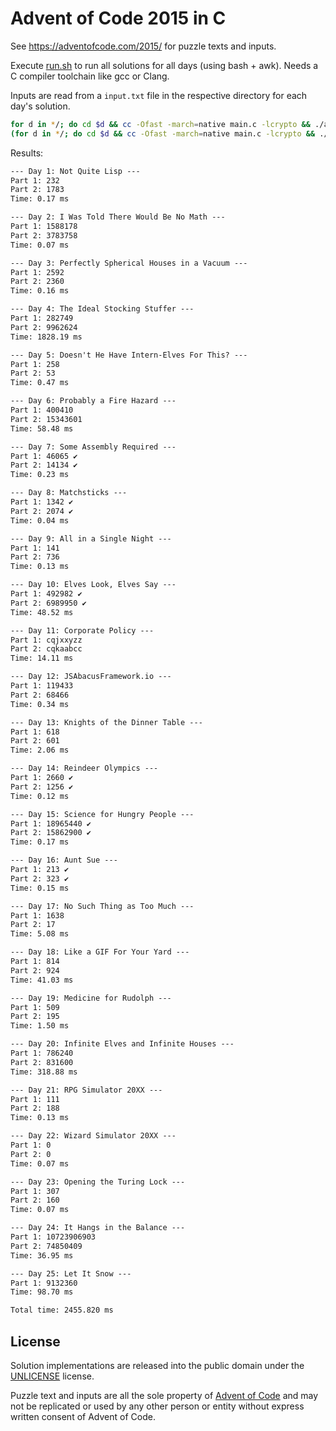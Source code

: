 # Advent of Code 2015 in C

See https://adventofcode.com/2015/ for puzzle texts and inputs.

Execute [run.sh](run.sh) to run all solutions for all days (using bash + awk). 
Needs a C compiler toolchain like gcc or Clang.

Inputs are read from a `input.txt` file in the respective directory for each day's solution.

```bash
for d in */; do cd $d && cc -Ofast -march=native main.c -lcrypto && ./a.out && echo "" && cd ..; done
(for d in */; do cd $d && cc -Ofast -march=native main.c -lcrypto && ./a.out && cd ..; done) | awk 'BEGIN {sum=0.0} NR%4==0 { gsub(/ms$/,"", $2); sum += $2; } END { printf "Total time: %.2fms\n", sum }'
```

Results:

```txt 
--- Day 1: Not Quite Lisp ---
Part 1: 232
Part 2: 1783
Time: 0.17 ms

--- Day 2: I Was Told There Would Be No Math ---
Part 1: 1588178
Part 2: 3783758
Time: 0.07 ms

--- Day 3: Perfectly Spherical Houses in a Vacuum ---
Part 1: 2592
Part 2: 2360
Time: 0.16 ms

--- Day 4: The Ideal Stocking Stuffer ---
Part 1: 282749
Part 2: 9962624
Time: 1828.19 ms

--- Day 5: Doesn't He Have Intern-Elves For This? ---
Part 1: 258
Part 2: 53
Time: 0.47 ms

--- Day 6: Probably a Fire Hazard ---
Part 1: 400410
Part 2: 15343601
Time: 58.48 ms

--- Day 7: Some Assembly Required ---
Part 1: 46065 ✔
Part 2: 14134 ✔
Time: 0.23 ms

--- Day 8: Matchsticks ---
Part 1: 1342 ✔
Part 2: 2074 ✔
Time: 0.04 ms

--- Day 9: All in a Single Night ---
Part 1: 141
Part 2: 736
Time: 0.13 ms

--- Day 10: Elves Look, Elves Say ---
Part 1: 492982 ✔
Part 2: 6989950 ✔
Time: 48.52 ms

--- Day 11: Corporate Policy ---
Part 1: cqjxxyzz
Part 2: cqkaabcc
Time: 14.11 ms

--- Day 12: JSAbacusFramework.io ---
Part 1: 119433
Part 2: 68466
Time: 0.34 ms

--- Day 13: Knights of the Dinner Table ---
Part 1: 618
Part 2: 601
Time: 2.06 ms

--- Day 14: Reindeer Olympics ---
Part 1: 2660 ✔
Part 2: 1256 ✔
Time: 0.12 ms

--- Day 15: Science for Hungry People ---
Part 1: 18965440 ✔
Part 2: 15862900 ✔
Time: 0.17 ms

--- Day 16: Aunt Sue ---
Part 1: 213 ✔
Part 2: 323 ✔
Time: 0.15 ms

--- Day 17: No Such Thing as Too Much ---
Part 1: 1638
Part 2: 17
Time: 5.08 ms

--- Day 18: Like a GIF For Your Yard ---
Part 1: 814
Part 2: 924
Time: 41.03 ms

--- Day 19: Medicine for Rudolph ---
Part 1: 509
Part 2: 195
Time: 1.50 ms

--- Day 20: Infinite Elves and Infinite Houses ---
Part 1: 786240
Part 2: 831600
Time: 318.88 ms

--- Day 21: RPG Simulator 20XX ---
Part 1: 111
Part 2: 188
Time: 0.13 ms

--- Day 22: Wizard Simulator 20XX ---
Part 1: 0
Part 2: 0
Time: 0.07 ms

--- Day 23: Opening the Turing Lock ---
Part 1: 307
Part 2: 160
Time: 0.07 ms

--- Day 24: It Hangs in the Balance ---
Part 1: 10723906903
Part 2: 74850409
Time: 36.95 ms

--- Day 25: Let It Snow ---
Part 1: 9132360
Time: 98.70 ms

Total time: 2455.820 ms
```

## License

Solution implementations are released into the public domain under the [UNLICENSE](/UNLICENSE) license.

Puzzle text and inputs are all the sole property of [Advent of Code](https://adventofcode.com/) and may not be replicated or used by any other person or entity without express written consent of Advent of Code.
